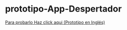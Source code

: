 # prototipo-App-Despertador

[Para probarlo Haz click aqui (Prototipo en Inglés)](https://stackblitz.com/~/github.com/yhonj/prototipo-App-Despertador)
